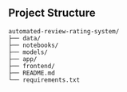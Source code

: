 ## Project Structure

```
automated-review-rating-system/
├── data/
├── notebooks/
├── models/
├── app/
├── frontend/
├── README.md
└── requirements.txt

```
